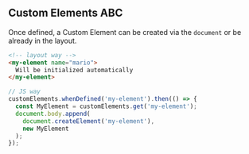 ## Custom Elements ABC

<p>Once defined, a Custom Element can be created via the <code>document</code> or be already in the layout.</p>

```html
<!-- layout way -->
<my-element name="mario">
  Will be initialized automatically
</my-element>
```

```js
// JS way
customElements.whenDefined('my-element').then(() => {
  const MyElement = customElements.get('my-element');
  document.body.append(
    document.createElement('my-element'),
    new MyElement
  );
});
```